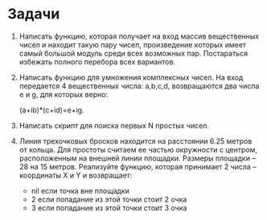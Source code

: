 # Задачи

1. Написать функцию, которая получает на вход массив вещественных чисел и находит такую пару чисел, произведение которых имеет самый большой модуль среди всех возможных пар. Постараться избежать полного перебора всех вариантов.

2. Написать функцию для умножения комплексных чисел. На вход передается 4 вещественных числа: a,b,c,d, возвращаются два числа e и g, для которых верно:

   (a+ib)*(c+id)=e+ig.

4. Написать скрипт для поиска первых N простых чисел.

5. Линия трехочковых бросков находится на расстоянии 6.25 метров от кольца. Для простоты считаем ее частью окружности с центром, расположенным на внешней линии площадки. Размеры площадки – 28 на 15 метров. Реализуйте функцию, которая принимает 2 числа – координаты X и Y и возвращает:
   - nil если точка вне площадки
   - 2 если попадание из этой точки стоит 2 очка
   - 3 если попадание из этой точки стоит 3 очка
